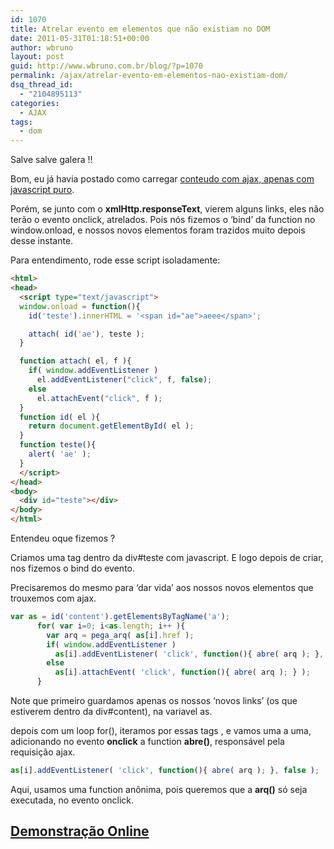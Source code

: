```yaml
---
id: 1070
title: Atrelar evento em elementos que não existiam no DOM
date: 2011-05-31T01:18:51+00:00
author: wbruno
layout: post
guid: http://www.wbruno.com.br/blog/?p=1070
permalink: /ajax/atrelar-evento-em-elementos-nao-existiam-dom/
dsq_thread_id:
  - "2104895113"
categories:
  - AJAX
tags:
  - dom
---
```

Salve salve galera !!

Bom, eu já havia postado como carregar [conteudo com ajax, apenas com javascript puro](https://wbruno.com.br/ajax/carregando-conteudo-ajax-trocando-url-jquery/).

Porém, se junto com o **xmlHttp.responseText**, vierem alguns links, eles não terão o evento onclick, atrelados. Pois nós fizemos o &#8216;bind&#8217; da function no window.onload, e nossos novos elementos foram trazidos muito depois desse instante.

<!--more-->

Para entendimento, rode esse script isoladamente:

``` html
<html>
<head>
  <script type="text/javascript">
  window.onload = function(){
    id('teste').innerHTML = '<span id="ae">aeee</span>';

    attach( id('ae'), teste );
  }

  function attach( el, f ){
    if( window.addEventListener )
      el.addEventListener("click", f, false);
    else
      el.attachEvent("click", f );
  }
  function id( el ){
    return document.getElementById( el );
  }
  function teste(){
    alert( 'ae' );
  }
  </script>
</head>
<body>
  <div id="teste"></div>
</body>
</html>
```

Entendeu oque fizemos ?

Criamos uma tag <a> dentro da div#teste com javascript. E logo depois de criar, nos fizemos o bind do evento.

Precisaremos do mesmo para &#8216;dar vida&#8217; aos nossos novos elementos que trouxemos com ajax.

``` js
var as = id('content').getElementsByTagName('a');
      for( var i=0; i<as.length; i++ ){
        var arq = pega_arq( as[i].href );
        if( window.addEventListener )
          as[i].addEventListener( 'click', function(){ abre( arq ); }, false );
        else
          as[i].attachEvent( 'click', function(){ abre( arq ); } );
      }
```

Note que primeiro guardamos apenas os nossos &#8216;novos links&#8217; (os que estiverem dentro da div#content), na variavel as.

depois com um loop for(), iteramos por essas tags <a>, e vamos uma a uma, adicionando no evento **onclick** a function **abre()**, responsável pela requisição ajax.

``` js
as[i].addEventListener( 'click', function(){ abre( arq ); }, false );
```

Aqui, usamos uma function anônima, pois queremos que a **arq()** só seja executada, no evento onclick.

## <a href="http://wbruno.com.br/scripts/ajax/" target="_blank">Demonstração Online</a>

